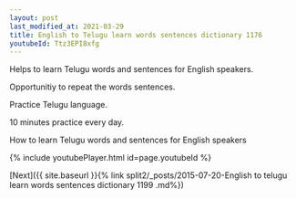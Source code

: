```yaml
---
layout: post
last_modified_at: 2021-03-29
title: English to Telugu learn words sentences dictionary 1176 
youtubeId: Ttz3EPI8xfg
---
```

 
 
Helps to learn Telugu words and sentences for English speakers.

Opportunitiy to repeat the words sentences. 

Practice Telugu language. 
 
10 minutes practice every day. 
 
How to learn Telugu words and sentences for English speakers 
 
{% include youtubePlayer.html id=page.youtubeId %}
 
 
[Next]({{ site.baseurl }}{% link  split2/_posts/2015-07-20-English to telugu learn words sentences dictionary 1199 .md%})
 
